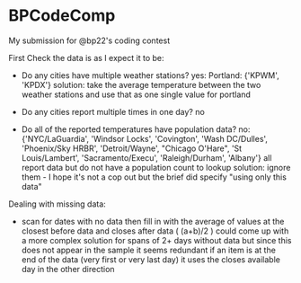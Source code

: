# BPCodeComp

My submission for @bp22's coding contest

First Check the data is as I expect it to be:
- Do any cities have multiple weather stations?
  yes: Portland: {'KPWM', 'KPDX'}
  solution: take the average temperature between the two weather stations and use that as one single value for portland
  
- Do any cities report multiple times in one day?
  no
  
- Do all of the reported temperatures have population data?
  no: {'NYC/LaGuardia', 'Windsor Locks', 'Covington', 'Wash DC/Dulles', 'Phoenix/Sky HRBR', 'Detroit/Wayne', "Chicago O'Hare", 'St Louis/Lambert', 'Sacramento/Execu', 'Raleigh/Durham', 'Albany'}
  all report data but do not have a population count to lookup
  solution: ignore them - I hope it's not a cop out but the brief did specify "using only this data"
  
Dealing with missing data:
- scan for dates with no data then fill in with the average of values at the closest before data and closes after data ( (a+b)/2 )
  could come up with a more complex solution for spans of 2+ days without data but since this does not appear in the sample it seems redundant
  if an item is at the end of the data (very first or very last day) it uses the closes available day in the other direction
